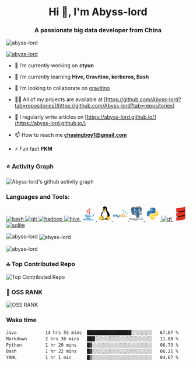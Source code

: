 <h1 align="center">Hi 👋, I'm Abyss-lord</h1>
<h3 align="center">A passionate big data developer from China</h3>

<p align="left"> <img src="https://komarev.com/ghpvc/?username=abyss-lord&label=Profile%20views&color=0e75b6&style=flat" alt="abyss-lord" /> </p>

<p align="left"> <a href="https://github.com/ryo-ma/github-profile-trophy"><img src="https://github-profile-trophy.vercel.app/?username=abyss-lord" alt="abyss-lord" /></a> </p>

- 🔭 I’m currently working on **ctyun**

- 🌱 I’m currently learning **Hive, Gravitino, kerberos, Bash**

- 👯 I’m looking to collaborate on [gravitino](https://gravitino.apache.org/)

- 👨‍💻 All of my projects are available at [https://github.com/Abyss-lord?tab=repositories](https://github.com/Abyss-lord?tab=repositories)

- 📝 I regularly write articles on [https://abyss-lord.github.io/](https://abyss-lord.github.io/)

- 📫 How to reach me **<chasingboy1@gmail.com>**

- ⚡ Fun fact **PKM**

### ⭐ Activity Graph

![Abyss-lord's github activity graph](https://github-readme-activity-graph.vercel.app/graph?username=Abyss-lord&theme=vue)

<h3 align="left">Languages and Tools:</h3>
<p align="left"> <a href="https://www.gnu.org/software/bash/" target="_blank" rel="noreferrer"> <img src="https://www.vectorlogo.zone/logos/gnu_bash/gnu_bash-icon.svg" alt="bash" width="40" height="40"/> </a> <a href="https://git-scm.com/" target="_blank" rel="noreferrer"> <img src="https://www.vectorlogo.zone/logos/git-scm/git-scm-icon.svg" alt="git" width="40" height="40"/> </a> <a href="https://hadoop.apache.org/" target="_blank" rel="noreferrer"> <img src="https://www.vectorlogo.zone/logos/apache_hadoop/apache_hadoop-icon.svg" alt="hadoop" width="40" height="40"/> </a> <a href="https://hive.apache.org/" target="_blank" rel="noreferrer"> <img src="https://www.vectorlogo.zone/logos/apache_hive/apache_hive-icon.svg" alt="hive" width="40" height="40"/> </a> <a href="https://www.java.com" target="_blank" rel="noreferrer"> <img src="https://raw.githubusercontent.com/devicons/devicon/master/icons/java/java-original.svg" alt="java" width="40" height="40"/> </a> <a href="https://www.linux.org/" target="_blank" rel="noreferrer"> <img src="https://raw.githubusercontent.com/devicons/devicon/master/icons/linux/linux-original.svg" alt="linux" width="40" height="40"/> </a> <a href="https://www.mysql.com/" target="_blank" rel="noreferrer"> <img src="https://raw.githubusercontent.com/devicons/devicon/master/icons/mysql/mysql-original-wordmark.svg" alt="mysql" width="40" height="40"/> </a> <a href="https://www.postgresql.org" target="_blank" rel="noreferrer"> <img src="https://raw.githubusercontent.com/devicons/devicon/master/icons/postgresql/postgresql-original-wordmark.svg" alt="postgresql" width="40" height="40"/> </a> <a href="https://www.python.org" target="_blank" rel="noreferrer"> <img src="https://raw.githubusercontent.com/devicons/devicon/master/icons/python/python-original.svg" alt="python" width="40" height="40"/> </a> <a href="https://www.qt.io/" target="_blank" rel="noreferrer"> <img src="https://upload.wikimedia.org/wikipedia/commons/0/0b/Qt_logo_2016.svg" alt="qt" width="40" height="40"/> </a> <a href="https://www.scala-lang.org" target="_blank" rel="noreferrer"> <img src="https://raw.githubusercontent.com/devicons/devicon/master/icons/scala/scala-original.svg" alt="scala" width="40" height="40"/> </a> <a href="https://www.sqlite.org/" target="_blank" rel="noreferrer"> <img src="https://www.vectorlogo.zone/logos/sqlite/sqlite-icon.svg" alt="sqlite" width="40" height="40"/> </a> </p>

<p><img align="left" src="https://github-readme-stats.vercel.app/api/top-langs?username=abyss-lord&show_icons=true&locale=en&layout=compact" alt="abyss-lord" /></p>

<p>&nbsp;<img align="center" src="https://github-readme-stats.vercel.app/api?username=abyss-lord&show_icons=true&locale=en" alt="abyss-lord" /></p>

<p><img align="center" src="https://github-readme-streak-stats.herokuapp.com/?user=abyss-lord&" alt="abyss-lord" /></p>

### 🔝 Top Contributed Repo

![Top Contributed Repo](https://github-contributor-stats.vercel.app/api?username=Abyss-lord&limit=5&theme=panda&combine_all_yearly_contributions=true)

### 🔖 OSS RANK

![OSS RANK](https://typora-img-chart.oss-cn-beijing.aliyuncs.com/20250325120209.png)

### Waka time

<!--START_SECTION:waka-->

```txt
Java           14 hrs 55 mins  █████████████████░░░░░░░░   67.67 %
Markdown       2 hrs 36 mins   ███░░░░░░░░░░░░░░░░░░░░░░   11.80 %
Python         1 hr 29 mins    █▓░░░░░░░░░░░░░░░░░░░░░░░   06.73 %
Bash           1 hr 22 mins    █▓░░░░░░░░░░░░░░░░░░░░░░░   06.21 %
YAML           1 hr 1 min      █▒░░░░░░░░░░░░░░░░░░░░░░░   04.67 %
```

<!--END_SECTION:waka-->
